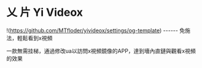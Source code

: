 # 乂 片   Yi Videox
!(https://github.com/MTfloder/yivideox/settings/og-template)
 ------ 免施法，輕鬆看到x視頻

一款無需挂梯，通過修改ua以訪問x視頻鏡像的APP，達到墻內直鏈與觀看x視頻的效果
